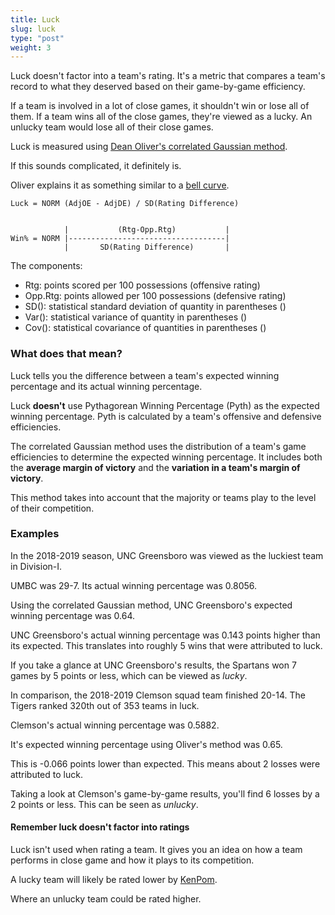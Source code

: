 ```yaml
---
title: Luck
slug: luck
type: "post"
weight: 3
---
```


Luck doesn't factor into a team's rating. It's a metric that compares a team's record to what they deserved based on their game-by-game efficiency.

If a team is involved in a lot of close games, it shouldn't win or lose all of them. If a team wins all of the close games, they're viewed as a lucky. An unlucky team would lose all of their close games.

Luck is measured using [Dean Oliver's correlated Gaussian method](http://www.rawbw.com/~deano/helpscrn/corrgauss.html).

If this sounds complicated, it definitely is.

Oliver explains it as something similar to a [bell curve](http://www.rawbw.com/~deano/articles/BellCurve.html).

`Luck = NORM (AdjOE - AdjDE) / SD(Rating Difference)`

```text
                                             
            |           (Rtg-Opp.Rtg)           |
Win% = NORM |-----------------------------------|
            |       SD(Rating Difference)       |
```

The components:

* Rtg: points scored per 100 possessions \(offensive rating\)
* Opp.Rtg: points allowed per 100 possessions \(defensive rating\)
* SD\(\): statistical standard deviation of quantity in parentheses \(\)
* Var\(\): statistical variance of quantity in parentheses \(\)
* Cov\(\): statistical covariance of quantities in parentheses \(\)

### What does that mean?

Luck tells you the difference between a team's expected winning percentage and its actual winning percentage.

Luck **doesn't** use Pythagorean Winning Percentage \(Pyth\) as the expected winning percentage. Pyth is calculated by a team's offensive and defensive efficiencies.

The correlated Gaussian method uses the distribution of a team's game efficiencies to determine the expected winning percentage. It includes both the **average margin of victory** and the **variation in a team's margin of victory**.

This method takes into account that the majority or teams play to the level of their competition.

### Examples

In the 2018-2019 season, UNC Greensboro was viewed as the luckiest team in Division-I.

UMBC was 29-7. Its actual winning percentage was 0.8056.

Using the correlated Gaussian method, UNC Greensboro's expected winning percentage was 0.64.

UNC Greensboro's actual winning percentage was 0.143 points higher than its expected. This translates into roughly 5 wins that were attributed to luck.

If you take a glance at UNC Greensboro's results, the Spartans won 7 games by 5 points or less, which can be viewed as _lucky_.

In comparison, the 2018-2019 Clemson squad team finished 20-14. The Tigers ranked 320th out of 353 teams in luck.

Clemson's actual winning percentage was 0.5882.

It's expected winning percentage using Oliver's method was 0.65.

This is -0.066 points lower than expected. This means about 2 losses were attributed to luck.

Taking a look at Clemson's game-by-game results, you'll find 6 losses by a 2 points or less. This can be seen as _unlucky_.

#### Remember luck doesn't factor into ratings

Luck isn't used when rating a team. It gives you an idea on how a team performs in close game and how it plays to its competition.

A lucky team will likely be rated lower by [KenPom](http://kenpom.com/).

Where an unlucky team could be rated higher.
